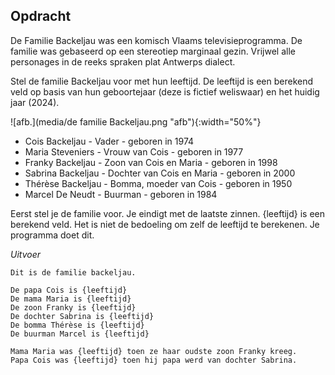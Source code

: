 ## Opdracht

De Familie Backeljau was een komisch Vlaams televisieprogramma. De familie was gebaseerd op een stereotiep marginaal gezin. Vrijwel alle personages in de reeks spraken plat Antwerps dialect.

Stel de  familie Backeljau voor met hun leeftijd. De leeftijd is een berekend veld op basis van hun geboortejaar (deze is fictief weliswaar) en het huidig jaar (2024).

![afb.](media/de familie Backeljau.png "afb"){:width="50%"}


- Cois Backeljau - Vader - geboren in 1974
- Maria Steveniers - Vrouw van Cois - geboren in 1977
- Franky Backeljau - Zoon van Cois en Maria - geboren in 1998
- Sabrina Backeljau - Dochter van Cois en Maria - geboren in 2000
- Thérèse Backeljau - Bomma, moeder van Cois - geboren in 1950
- Marcel De Neudt - Buurman - geboren in 1984


Eerst stel je de familie voor. Je eindigt met de laatste zinnen.
{leeftijd} is een berekend veld. Het is niet de bedoeling om zelf de leeftijd te berekenen. Je programma doet dit.

*Uitvoer*
```
Dit is de familie backeljau.

De papa Cois is {leeftijd}
De mama Maria is {leeftijd}
De zoon Franky is {leeftijd}
De dochter Sabrina is {leeftijd}
De bomma Thérèse is {leeftijd}
De buurman Marcel is {leeftijd}

Mama Maria was {leeftijd} toen ze haar oudste zoon Franky kreeg.
Papa Cois was {leeftijd} toen hij papa werd van dochter Sabrina.
```



